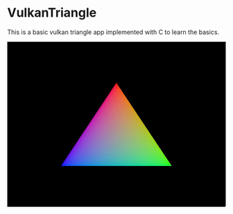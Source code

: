 # VulkanTriangle
This is a basic vulkan triangle app implemented with C to learn the basics.

![Screenshot](misc/screenshot.jpg)
